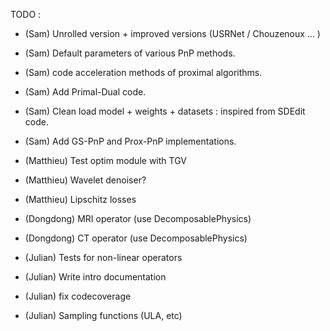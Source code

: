 TODO : 
- (Sam) Unrolled version + improved versions (USRNet / Chouzenoux ... )
- (Sam) Default parameters of various PnP methods. 
- (Sam) code acceleration methods of proximal algorithms.
- (Sam) Add Primal-Dual code.
- (Sam) Clean load model + weights + datasets : inspired from SDEdit code.
- (Sam) Add GS-PnP and Prox-PnP implementations.

- (Matthieu) Test optim module with TGV
- (Matthieu) Wavelet denoiser?
- (Matthieu) Lipschitz losses


- (Dongdong) MRI operator (use DecomposablePhysics)
- (Dongdong) CT operator (use DecomposablePhysics)

- (Julian) Tests for non-linear operators
- (Julian) Write intro documentation
- (Julian) fix codecoverage
- (Julian) Sampling functions (ULA, etc)

